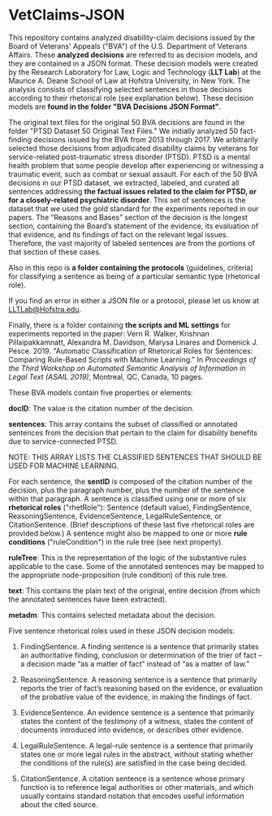 # VetClaims-JSON
This repository contains analyzed disability-claim decisions issued by the Board of Veterans' Appeals ("BVA") of the U.S. Department of Veterans Affairs. These <b>analyzed decisions</b> are referred to as decision models, and they are contained in a JSON format. These decision models were created by the Research Laboratory for Law, Logic and Technology (<b>LLT Lab</b>) at the Maurice A. Deane School of Law at Hofstra University, in New York. The analysis consists of classifying selected sentences in those decisions according to their rhetorical role (see explanation below). These decision models are <b>found in the folder "BVA Decisions JSON Format"</b>.

The original text files for the original 50 BVA decisions are found in the folder "PTSD Dataset 50 Original Text Files." We initially analyzed 50 fact-finding decisions issued by the BVA from 2013 through 2017. We arbitrarily selected those decisions from adjudicated disability claims by veterans for service-related post-traumatic stress disorder (PTSD). PTSD is a mental health problem that some people develop after experiencing or witnessing a traumatic event, such as combat or sexual assault. For each of the 50 BVA decisions in our PTSD dataset, we extracted, labeled, and curated all sentences addressing <b>the factual issues related to the claim for PTSD, or for a closely-related psychiatric disorder</b>. This set of sentences is the dataset that we used the gold standard for the experiments reported in our papers. The “Reasons and Bases” section of the decision is the longest section, containing the Board’s statement of the evidence, its evaluation of that evidence, and its findings of fact on the relevant legal issues. Therefore, the vast majority of labeled sentences are from the portions of that section of these cases.

Also in this repo is <b>a folder containing the protocols</b> (guidelines, criteria) for classifying a sentence as being of a particular semantic type (rhetorical role).

If you find an error in either a JSON file or a protocol, please let us know at <LLTLab@Hofstra.edu>.

Finally, there is a folder containing <b>the scripts and ML settings</b> for experiments reported in the paper: Vern R. Walker, Krishnan Pillaipakkamnatt, Alexandra M. Davidson, Marysa Linares and Domenick J. Pesce. 2019. "Automatic Classification of Rhetorical Roles for Sentences: Comparing Rule-Based Scripts with Machine Learning." In <i>Proceedings of the Third Workshop on Automated Semantic Analysis of Information in Legal Text (ASAIL 2019)</i>, Montreal, QC, Canada, 10 pages.

These BVA models contain five properties or elements:

<b>docID</b>: The value is the citation number of the decision.

<b>sentences</b>: This array contains the subset of classified or annotated sentences from the decision that pertain to the claim for disability benefits due to service-connected PTSD.

NOTE: THIS ARRAY LISTS THE CLASSIFIED SENTENCES THAT SHOULD BE USED FOR MACHINE LEARNING.

For each sentence, the <b>sentID</b> is composed of the citation number of the decision, plus the paragraph number, plus the number of the sentence within that paragraph. A sentence is classified using one or more of six <b>rhetorical roles</b> ("rhetRole"): Sentence (default value), FindingSentence, ReasoningSentence, EvidenceSentence, LegalRuleSentence, or CitationSentence. (Brief descriptions of these last five rhetorical roles are provided below.) A sentence might also be mapped to one or more <b>rule conditions</b> ("ruleCondition") in the rule tree (see next property).

<b>ruleTree</b>: This is the representation of the logic of the substantive rules applicable to the case. Some of the annotated sentences may be mapped to the appropriate node-proposition (rule condition) of this rule tree.

<b>text</b>: This contains the plain text of the original, entire decision (from which the annotated sentences have been extracted).

<b>metadm</b>: This contains selected metadata about the decision.

Five sentence rhetorical roles used in these JSON decision models:

1. FindingSentence. A finding sentence is a sentence that primarily states an authoritative finding, conclusion or determination of the trier of fact – a decision made “as a matter of fact” instead of “as a matter of law.”

2. ReasoningSentence. A reasoning sentence is a sentence that primarily reports the trier of fact’s reasoning based on the evidence, or evaluation of the probative value of the evidence, in making the findings of fact.

3. EvidenceSentence. An evidence sentence is a sentence that primarily states the content of the testimony of a witness, states the content of documents introduced into evidence, or describes other evidence.

4. LegalRuleSentence. A legal-rule sentence is a sentence that primarily states one or more legal rules in the abstract, without stating whether the conditions of the rule(s) are satisfied in the case being decided.

5. CitationSentence. A citation sentence is a sentence whose primary function is to reference legal authorities or other materials, and which usually contains standard notation that encodes useful information about the cited source.
